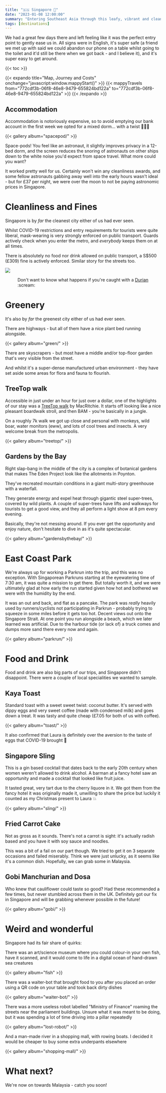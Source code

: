 ```yaml
---
title: "🇸🇬 Singapore 🌳"
date: "2023-01-08 12:00:00"
summary: "Entering Southeast Asia through this leafy, vibrant and clean city-state"
tags: [destinations]
---
```


We had a great few days there and left feeling like it was the perfect entry point to gently ease us in.
All signs were in English, it's super safe (a friend we met up with said we could abandon our phone on a table whilst going to the toilet and it'd still be there when we got back - and I believe it), and it's super easy to get around.

{{< toc >}}

{{< expando title="Map, Journey and Costs" onchange="javascript:window.mappyStart()" >}}
{{< mappyTravels from="772cdf3b-06f8-46e8-9479-655824bd122a" to="772cdf3b-06f8-46e8-9479-655824bd122a" >}}
{{< /expando >}}

## Accommodation

Accommodation is notoriously expensive, so to avoid emptying our bank account in the first week we opted for a mixed dorm... with a twist 🚀🚀🚀

{{< gallery album="spacepod/" >}}

Space-pods! You feel like an astronaut, it slightly improves privacy in a 12-bed dorm, and the screen reduces the snoring of astronauts on other ships down to the white noise you'd expect from space travel. What more could you want?

It worked pretty well for us. Certainly won't win any cleanliness awards, and some fellow astronauts gabbing away well into the early hours wasn't ideal - but for £37 per night, we were over the moon to not be paying astronomic prices in Singapore.

# Cleanliness and Fines

Singapore is by _far_ the cleanest city either of us had ever seen.

Whilst COVID-19 restrictions and entry requirements for tourists were quite liberal, mask-wearing is very strongly enforced on public transport. Guards actively check when you enter the metro, and _everybody_ keeps them on at all times.

There is absolutely no food nor drink allowed on public transport, a S$500 (£309) fine is actively enforced. Similar story for the streets too.

<img src="/IMG_20230106_123824.jpg" />
<figure>Don't want to know what happens if you're caught with a <a href="https://en.wikipedia.org/wiki/Durian">Durian</a> :scream:</figure>

# Greenery

It's also by _far_ the greenest city either of us had ever seen. 

There are highways - but all of them have a nice plant bed running alongside. 

{{< gallery album="green/" >}}

There are skyscrapers - but most have a middle and/or top-floor garden that's very visible from the street.

 And whilst it's a super-dense manufactured urban environment - they have set aside some areas for flora and fauna to flourish.

## TreeTop walk

Accessible in just under an hour for just over a dollar, one of the highlights of our stay was a [TreeTop walk](https://www.nparks.gov.sg/gardens-parks-and-nature/parks-and-nature-reserves/central-catchment-nature-reserve/treetop-walk) by MacRitchie.
It starts off looking like a nice pleasant boardwalk stroll, and then BAM - you're basically in a jungle.

On a roughly 7k walk we got up close and personal with monkeys, wild boar, water monitors (eww), and lots of cool trees and insects. A very welcome break from the metropolis.

{{< gallery album="treetop/" >}}

## Gardens by the Bay

Right slap-bang in the middle of the city is a complex of botanical gardens that makes The Eden Project look like the allotments in Poynton.

They've recreated mountain conditions in a giant multi-story greenhouse with a waterfall.

They generate energy and expel heat through gigantic steel super-trees, covered by wild plants. A couple of super-trees have lifts and walkways for tourists to get a good view, and they all perform a light show at 8 pm every evening.

Basically, they're not messing around. If you ever get the opportunity and enjoy nature, don't hesitate to dive in as it's quite spectacular.

{{< gallery album="gardensbythebay/" >}}


# East Coast Park

We're always up for working a Parkrun into the trip, and this was no exception. With Singaporean Parkruns starting at the eyewatering time of 7:30 am, it was quite a mission to get there. But totally worth it, and we were ultimately glad at how early the run started given how hot and bothered we were with the humidity by the end.

It was an out and back, and flat as a pancake. The park was *really* heavily used by runners/cyclists not participating in Parkrun - probably trying to squeeze in some miles before it gets too hot. Decent views out onto the Singapore Strait. At one point you run alongside a beach, which we later learned was artificial. Due to the harbour tide (or lack of) a truck comes and dumps more sand there every now and again.

{{< gallery album="parkrun/" >}}

# Food and Drink

Food and drink are also big parts of our trips, and Singapore didn't disappoint. There were a couple of local specialities we wanted to sample.

## Kaya Toast

Standard toast with a sweet sweet twist: coconut butter. It's served with dippy eggs and very sweet coffee (made with condensed milk) and goes down a treat. It was tasty and quite cheap (£7.05 for both of us with coffee).

{{< gallery album="toast/" >}}

It also confirmed that Laura is definitely over the aversion to the taste of eggs that COVID-19 brought :muscle: 

## Singapore Sling

This is a gin based cocktail that dates back to the early 20th century when women weren't allowed to drink alcohol. A barman at a fancy hotel saw an opportunity and made a cocktail that looked like fruit juice.

It tasted great, very tart due to the cherry liquore in it. We got them from the fancy hotel it was originally made it, unwilling to share the price but luckily it counted as my Christmas present to Laura :boom:

{{< gallery album="sling/" >}}

## Fried Carrot Cake

Not as gross as it sounds. There's not a carrot is sight: it's actually radish based and you have it with soy sauce and noodles.

This was a bit of a fail on our part though. We tried to get it on 3 separate occasions and failed miserably. Think we were just unlucky, as it seems like it's a common dish. Hopefully, we can grab some in Malaysia.

## Gobi Manchurian and Dosa

Who knew that cauliflower could taste so good? Had these recommended a few times, but never stumbled across them in the UK. Definitely got our fix in Singapore and will be grabbing whenever possible in the future!

{{< gallery album="gobi/" >}}

# Weird and wonderful

Singapore had its fair share of quirks:

There was an art/science museum where you could colour-in your own fish, have it scanned, and it would come to life in a digital ocean of hand-drawn sea creatures

{{< gallery album="fish" >}}

There was a waiter-bot that brought food to you after you placed an order using a QR code on your table and took back dirty dishes

{{< gallery album="waiter-bot/" >}}

There was a more useless robot labelled "Ministry of Finance" roaming the streets near the parliament buildings. Unsure what it was meant to be doing, but it was spending a lot of time driving into a pillar repeatedly

{{< gallery album="lost-robot/" >}}

And a man-made river in a shopping mall, with rowing boats. I decided it would be cheaper to buy some extra underpants elsewhere

{{< gallery album="shopping-mall/" >}}

# What next?

We're now on towards Malaysia - catch you soon!